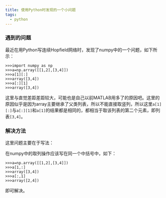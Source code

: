 ```yaml
---
title: 使用Python时发现的一个小问题
tags:
  - python
---
```


### 遇到的问题

最近在用Python写连续Hopfield网络时，发现了numpy中的一个问题，如下所示：

	>>>import numpy as np
	>>>a=np.array([[1,2],[3,4]])
	>>>a[1][:]
	>>>array([3,4])
	>>>a[:][1]
	>>>array([3,4])

这里与直觉差距差距较大，可能也是自己以前MATLAB用多了的原因吧。这里的原因似乎是因为array主要继承了父类列表，所以不能直接取竖列，所以这里`a[1][:]`与`a[:][1]`和`a[1]`的结果都是相同的，都相当于取该列表的第二个元素，即列表`[3,4]`。

### 解决方法

这里问题主要在于写法：

在numpy中的取列操作应该写在同一个中括号中，如下：

	>>>a=np.array([[1,2],[3,4]])
	>>>a[1,:]
	>>>array([3,4])
	>>>a[:,1]
	>>>array([2,4])

即可解决。

